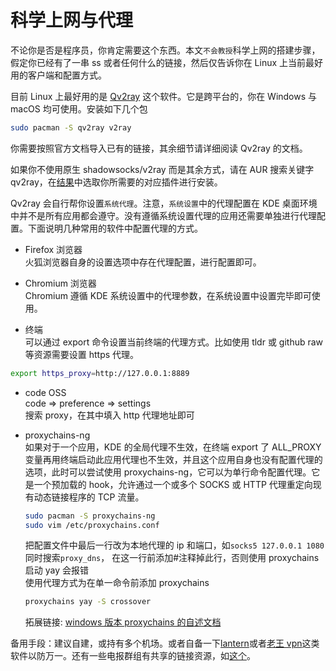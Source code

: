# 科学上网与代理

不论你是否是程序员，你肯定需要这个东西。本文`不会教授`科学上网的搭建步骤，假定你已经有了一串 ss 或者任何什么的链接，然后仅告诉你在 Linux 上当前最好用的客户端和配置方式。

目前 Linux 上最好用的是 [Qv2ray](https://qv2ray.net/) 这个软件。它是跨平台的，你在 Windows 与 macOS 均可使用。安装如下几个包

```bash
sudo pacman -S qv2ray v2ray
```

你需要按照官方文档导入已有的链接，其余细节请详细阅读 Qv2ray 的文档。

如果你不使用原生 shadowsocks/v2ray 而是其余方式，请在 AUR 搜索关键字 qv2ray，在[结果](https://aur.archlinux.org/packages/?O=0&K=qv2ray)中选取你所需要的对应插件进行安装。

Qv2ray 会自行帮你设置`系统代理`。注意，`系统设置`中的代理配置在 KDE 桌面环境中并不是所有应用都会遵守。没有遵循系统设置代理的应用还需要单独进行代理配置。下面说明几种常用的软件中配置代理的方式。

- Firefox 浏览器  
  火狐浏览器自身的设置选项中存在代理配置，进行配置即可。

- Chromium 浏览器  
  Chromium 遵循 KDE 系统设置中的代理参数，在系统设置中设置完毕即可使用。

- 终端  
  可以通过 export 命令设置当前终端的代理方式。比如使用 tldr 或 github raw 等资源需要设置 https 代理。

```bash
export https_proxy=http://127.0.0.1:8889
```

- code OSS  
   code => preference => settings  
   搜索 proxy，在其中填入 http 代理地址即可

- proxychains-ng  
  如果对于一个应用，KDE 的全局代理不生效，在终端 export 了 ALL_PROXY 变量再用终端启动此应用代理也不生效，并且这个应用自身也没有配置代理的选项，此时可以尝试使用 proxychains-ng，它可以为单行命令配置代理。它是一个预加载的 hook，允许通过一个或多个 SOCKS 或 HTTP 代理重定向现有动态链接程序的 TCP 流量。

  ```bash
  sudo pacman -S proxychains-ng
  sudo vim /etc/proxychains.conf
  ```

  把配置文件中最后一行改为本地代理的 ip 和端口，如`socks5 127.0.0.1 1080`  
  同时搜索`proxy_dns`， 在这一行前添加#注释掉此行，否则使用 proxychains 启动 yay 会报错  
  使用代理方式为在单一命令前添加 proxychains

  ```bash
  proxychains yay -S crossover
  ```

  拓展链接: [windows 版本 proxychains 的自述文档](https://github.com/shunf4/proxychains-windows/blob/master/README_zh-Hans.md)

备用手段：建议自建，或持有多个机场。或者自备一下[lantern](https://aur.archlinux.org/packages/lantern-bin/)或者[老王 vpn](https://play.google.com/store/apps/details?id=com.findtheway&hl=zh)这类软件以防万一。还有一些电报群组有共享的链接资源，如[这个](https://t.me/wtovpn)。
